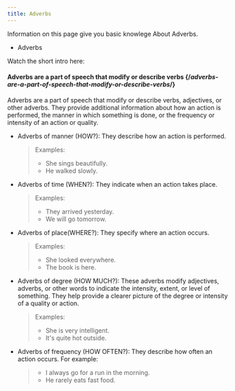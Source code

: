 ```yaml
---
title: Adverbs
---
```


<Intro>

Information on this page give you basic knowlege About Adverbs.

</Intro>

<YouWillLearn isChapter={false}>

-  <CodeStep step={1}>Adverbs</CodeStep>

</YouWillLearn>

Watch the short intro here:

<YouTubeIframe src="https://www.youtube.com/embed/Oqq3UmJmYqU" title="YouTube video player" />

<DeepDive>

#### Adverbs are a part of speech that modify or describe verbs {/*adverbs-are-a-part-of-speech-that-modify-or-describe-verbs*/}

<CodeStep step={1}>Adverbs</CodeStep> are a part of speech that modify or describe verbs, adjectives, or other adverbs. They provide additional information about how an action is performed, the manner in which something is done, or the frequency or intensity of an action or quality.

* Adverbs of manner (HOW?): They describe how an action is performed.

  > Examples:
  > * She sings beautifully.
  > * He walked slowly.

* Adverbs of time (WHEN?): They indicate when an action takes place.

  > Examples:
  > * They arrived yesterday.
  > * We will go tomorrow.

* Adverbs of place(WHERE?): They specify where an action occurs.

  > Examples:
  > * She looked everywhere.
  > * The book is here.

* Adverbs of degree (HOW MUCH?): These adverbs modify adjectives, adverbs, or other words to indicate the intensity, extent, or level of something. They help provide a clearer picture of the degree or intensity of a quality or action.

  > Examples:
  > * She is very intelligent.
  > * It's quite hot outside.

* Adverbs of frequency (HOW OFTEN?): They describe how often an action occurs. For example:

  > * I always go for a run in the morning.
  > * He rarely eats fast food.

</DeepDive>


<AdverbsTable />

